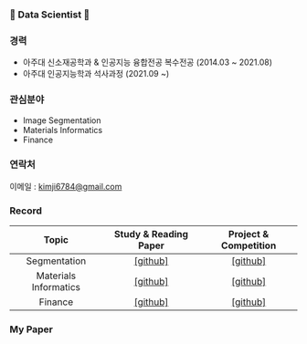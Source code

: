 ### 👋 Data Scientist 👋

### 경력
- 아주대 신소재공학과 & 인공지능 융합전공 복수전공 (2014.03 ~ 2021.08)
- 아주대 인공지능학과 석사과정 (2021.09 ~)

### 관심분야
- Image Segmentation
- Materials Informatics
- Finance

### 연락처
이메일 : kimji6784@gmail.com

### Record
Topic | Study & Reading Paper | Project & Competition
:---: | :---: | :---: |
Segmentation | [[github]](https://github.com/kgh6784/segmentation) | [[github]]() |
Materials Informatics | [[github]](https://github.com/kgh6784/mse_ai) | [[github]]() |
Finance | [[github]]() | [[github]]() |

### My Paper

